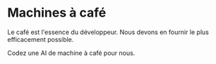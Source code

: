 # Machines à café

Le café est l'essence du développeur.
Nous devons en fournir le plus efficacement possible.

Codez une AI de machine à café pour nous.
